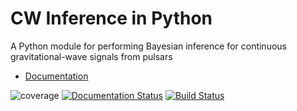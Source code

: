 # CW Inference in Python

A Python module for performing Bayesian inference for continuous gravitational-wave signals from pulsars

* [Documentation](https://cwinpy.readthedocs.io)
 
![coverage](https://git.ligo.org/CW/software/cwinpy/-/jobs/artifacts/master/raw/coverage_badge.svg?job=python-3.7)
[![Documentation Status](https://readthedocs.org/projects/cwinpy/badge/?version=latest)](https://cwinpy.readthedocs.io/en/latest/?badge=latest)
[![Build Status](https://travis-ci.org/cwinpy/cwinpy.svg?branch=master)](https://travis-ci.org/cwinpy/cwinpy)
      